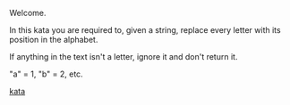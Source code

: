 Welcome.

In this kata you are required to, given a string, replace every letter with its position in the alphabet.

If anything in the text isn't a letter, ignore it and don't return it.

"a" = 1, "b" = 2, etc.

[kata](https://www.codewars.com/kata/546f922b54af40e1e90001da)
